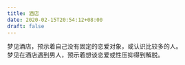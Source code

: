 ```yaml
---
title: 酒店
date: 2020-02-15T20:54:12+08:00
draft: false
---
```


梦见酒店，预示着自己没有固定的恋爱对象，或认识比较多的人。<br>
梦见在酒店遇到男人，预示着想谈恋爱或性压抑得到解脱。<br>
